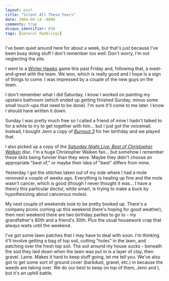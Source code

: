 ```yaml
---
layout: post
title: "Silent All These Years"
date: 2004-09-14 -0800
comments: true
disqus_identifier: 658
tags: [General Ramblings]
---
```

I've been quiet around here for about a week, but that's just because
I've been busy doing stuff I don't remember too well. Don't worry, I'm
not neglecting the site.
 
 I went to a [Winter Hawks](http://www.winterhawks.com) game this past
Friday and, following that, a meet-and-greet with the team. We won,
which is really good and I hope is a sign of things to come. I was
impressed by a couple of the new guys on the team.
 
 I don't remember what I did Saturday. I know I worked on painting my
upstairs bathroom (which ended up getting finished Sunday, minus some
small touch-ups that need to be done). I'm sure it'll come to me later.
I know I should have written it down.
 
 Sunday I was pretty much free so I called a friend of mine I hadn't
talked to for a while to try to get together with him... but I just got
the voicemail. Instead, I bought Jenn a copy of [*Burnout
3*](http://www.amazon.com/exec/obidos/ASIN/B0002IQC8E/mhsvortex) for her
birthday and we played that.
 
 I also picked up a copy of the [*Saturday Night Live: Best of
Christopher
Walken*](http://www.amazon.com/exec/obidos/ASIN/B0002I84EE/mhsvortex)
disc. I'm a huge Christopher Walken fan... but somehow I remember these
skits being funnier than they were. Maybe they didn't choose an
appropriate "best of," or maybe their idea of "best" differs from mine.
 
 Yesterday I got the stitches taken out of my side where I had a mole
removed a couple of weeks ago. Everything is healing up fine and the
mole wasn't cancer, which is good (though I never thought it was... I
have a theory this particular doctor, while smart, is trying to make a
buck by hypothesizing about cancerous moles).
 
 My next couple of weekends look to be pretty booked up. There's a
company picnic coming up this weekend (here's hoping for good weather),
then next weekend there are two birthday parties to go to - my
grandfather's 80th and a friend's 30th. Plus the usual housework crap
that always waits until the weekend.
 
 I've got some lawn patches that I may have to deal with soon. I'm
thinking it'll involve getting a bag of top soil, cutting "holes" in the
lawn, and patching over the fresh top soil. The soil around my house
sucks - beneath the sod they laid down when the lawn was put in is a
layer of clay, then gravel. Lame. Makes it hard to keep stuff going, let
me tell you. We've also got to get some sort of ground cover (barkdust,
gravel, etc.) in because the weeds are taking over. We do our best to
keep on top of them, Jenn and I, but it's an uphill battle.
